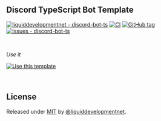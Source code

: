 ## Discord TypeScript Bot Template

[![liquiddevelopmentnet - discord-bot-ts](https://img.shields.io/static/v1?label=liquiddevelopmentnet&message=discord-bot-ts&color=blue&logo=github)](https://github.com/liquiddevelopmentnet/discord-bot-ts "Go to GitHub repo")
[![CI](https://github.com/liquiddevelopmentnet/discord-bot-ts/workflows/CI/badge.svg)](https://github.com/liquiddevelopmentnet/discord-bot-ts/actions?query=workflow:"CI")
[![GitHub tag](https://img.shields.io/github/tag/liquiddevelopmentnet/discord-bot-ts?include_prereleases=&sort=semver&color=blue)](https://github.com/liquiddevelopmentnet/discord-bot-ts/releases/)
[![issues - discord-bot-ts](https://img.shields.io/github/issues/liquiddevelopmentnet/discord-bot-ts)](https://github.com/liquiddevelopmentnet/discord-bot-ts/issues)

<br>

_Use it_

[![Use this template](https://img.shields.io/badge/Generate-Use_this_template-2ea44f?style=for-the-badge)](https://github.com/liquiddevelopmentnet/discord-bot-ts/generate)

<br>

## License

Released under [MIT](/LICENSE) by [@liquiddevelopmentnet](https://github.com/liquiddevelopmentnet).
  